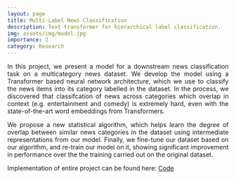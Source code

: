 ```yaml
---
layout: page
title: Multi-Label News Classification
description: Text transformer for hierarchical label classification.
img: assets/img/model.jpg
importance: 2
category: Research
---
```


<p align="justify"> In this project, we present a model for a downstream news classification task on a multicategory news dataset. We develop the model using a Transformer based neural network architecture, which we use to classify the news items into its category labelled in the dataset. In the process, we discovered that classifcation of news across categories which overlap in context (e.g. entertainment and comedy) is extremely hard, even with the state-of-the-art word embeddings from Transformers.  </p>

<p align="justify"> We propose a new statistical algorithm, which helps learn the degree of overlap between similar news categories in the dataset using intermediate representations from our model. Finally, we fine-tune our dataset based on our algorithm, and re-train our model on it, showing significant improvement in performance over the the training carried out on the original dataset. </p>

Implementation of entire project can be found here: <a href="https://github.com/Siddhant-Ray/Attentive-neural-networks-for-news-classification"> Code </a>
